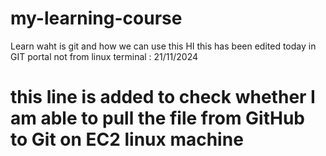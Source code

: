 # my-learning-course
Learn waht is git and how we can use this
HI this has been edited today in GIT portal not from linux terminal : 21/11/2024

# this line is added to check whether I am able to pull the file from GitHub to Git on EC2 linux machine
